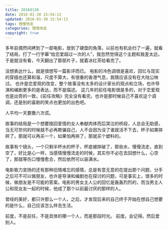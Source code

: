 ```yaml
---
title: 20160130
date: 2016-01-30 15:54:13
updated: 2016-01-30 15:54:13
tags: 慢慢地走
categories: 慢慢地走
copyright: true
---
```



多年前偶然间拷到了一部电影，放到了硬盘的角落，以前也有机会扫了一遍，就看了结局，打了一行字幕“给恋爱超过一次的人”，我忽然觉得这个主题和我差太远，于是就没有看，今天翻出了那部片子，就着冰红茶给看完了。

<!-- more -->
没想表达什么，就是很想写一篇影评而已。
电影的冷色调很是喜欢，回忆与现实的穿插也还算和谐，尺度不算大，有很重的香港气息，我猜应该没有在大陆公映过。
也许是恋爱观的改变，整个故事没有太多的设计家长的观点和立场，也许导演和编剧更多的是表达，而不是描述。
这几年的前任电影很是多的，对于恋爱观也是出奇的一致，《前任攻略》完全没有看完，也许是那时候自己不喜欢这个调调，还是别的喜剧的笑点也更加的出色吧。

人平均一天要撒六次谎。

故事的结局是一个想要挽回爱情的女人奉献肉体而后哭泣的桥段，人总会无助感，当无可奈何的时候就不必再欺骗自己，人不会因为没了谁就活不下去，杯子如果摔碎了，那就可以再买一个，如果怕再摔了，那就买个塑料的。

故事有个镜头，一个只剩半杯水的杯子，杯底被摔破了，那些水，慢慢流走，直到空了，好比是心一样，当感情慢慢流走的时候，其实你不必在去回想什么，心空了，那就等伤口慢慢愈合，然后依然可以装满水。

电影极力宣扬的还有那种旧情难忘的感情，总是有意无意的在提出那个问题，分手之后可不可以做朋友，也许是导演和编剧也在探讨的问题，可是事实上，很多的时候，做朋友是不可能的答案。电影的男女主人公的回忆是轰轰烈烈的，而当男主人公和现女友一起的时候，他成了那个以前最讨厌的那样的人。

曾经的美好，都只许那么一个人，之后，才发现后来的自己终于开始在想自己想要的是什么，自己应该怎么样去生活。

前度，不是前任，不是具体的哪一个人，而是那段时光。
前度。会记得。然后爱别人。
